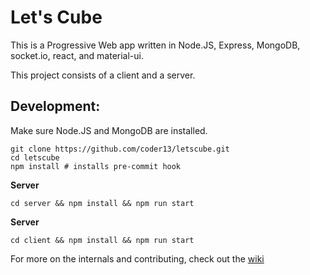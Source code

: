 # Let's Cube

This is a Progressive Web app written in Node.JS, Express, MongoDB, socket.io, react, and material-ui.

This project consists of a client and a server.

## Development:

Make sure Node.JS and MongoDB are installed.

```
git clone https://github.com/coder13/letscube.git
cd letscube
npm install # installs pre-commit hook
```

**Server**

```cd server && npm install && npm run start```

**Server**

```cd client && npm install && npm run start```

For more on the internals and contributing, check out the [wiki](https://github.com/coder13/LetsCube/wiki)
